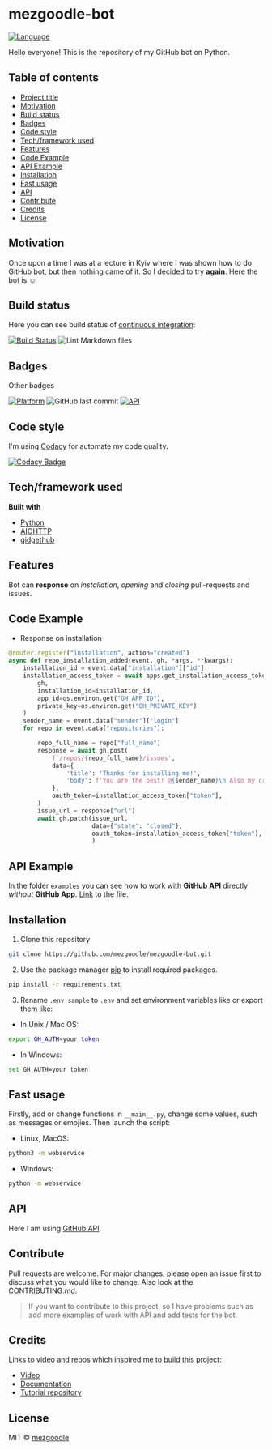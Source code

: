 # mezgoodle-bot

[![Language](https://img.shields.io/badge/language-python-brightgreen?style=flat-square)](https://www.python.org/)

Hello everyone! This is the repository of my GitHub bot on Python.

## Table of contents

- [Project title](#project-title)
- [Motivation](#motivation)
- [Build status](#build-status)
- [Badges](#badges)
- [Code style](#code-style)
- [Tech/framework used](#tech-framework-used)
- [Features](#features)
- [Code Example](#code-example)
- [API Example](#api-example)
- [Installation](#installation)
- [Fast usage](#fast-usage)
- [API](#api)
- [Contribute](#contribute)
- [Credits](#credits)
- [License](#license)

## Motivation

Once upon a time I was at a lecture in Kyiv where I was shown how to do GitHub bot, but then nothing came of it. So I decided to try **again**. Here the bot is :relaxed:

## Build status

Here you can see build status of [continuous integration](https://en.wikipedia.org/wiki/Continuous_integration):

[![Build Status](https://travis-ci.com/mezgoodle/mezgoodle-bot.svg?branch=master)](https://travis-ci.com/mezgoodle/mezgoodle-bot)
![Lint Markdown files](https://github.com/mezgoodle/mezgoodle-bot/workflows/Lint%20Markdown%20files/badge.svg)

## Badges

Other badges

[![Platform](https://img.shields.io/badge/Platform-GitHub-brightgreen?style=flat-square)](https://www.github.com)
![GitHub last commit](https://img.shields.io/github/last-commit/mezgoodle/mezgoodle-bot?style=flat-square)
[![API](https://img.shields.io/badge/GitHub_API-v3-brightgreen?style=flat-square)](https://developer.github.com/v3/)


## Code style

I'm using [Codacy](https://www.codacy.com/) for automate my code quality.

[![Codacy Badge](https://app.codacy.com/project/badge/Grade/a2953a4086c847fa80278ffd2dc4186b)](https://www.codacy.com/manual/mezgoodle/mezgoodle-bot?utm_source=github.com&amp;utm_medium=referral&amp;utm_content=mezgoodle/mezgoodle-bot&amp;utm_campaign=Badge_Grade)

## Tech/framework used

**Built with**

- [Python](https://www.python.org/)
- [AIOHTTP](https://docs.aiohttp.org/en/stable/)
- [gidgethub](https://gidgethub.readthedocs.io/en/latest/)

## Features

Bot can **response** on *installation*, *opening* and *closing* pull-requests and issues.

## Code Example

- Response on installation

```python
@router.register("installation", action="created")
async def repo_installation_added(event, gh, *args, **kwargs):
    installation_id = event.data["installation"]["id"]
    installation_access_token = await apps.get_installation_access_token(
        gh,
        installation_id=installation_id,
        app_id=os.environ.get("GH_APP_ID"),
        private_key=os.environ.get("GH_PRIVATE_KEY")
    )
    sender_name = event.data["sender"]["login"]
    for repo in event.data["repositories"]:

        repo_full_name = repo["full_name"]
        response = await gh.post(
            f'/repos/{repo_full_name}/issues',
            data={
                'title': 'Thanks for installing me!',
                'body': f'You are the best! @{sender_name}\n Also my creator is @mezgoodle. There you can find my body)'
            },
            oauth_token=installation_access_token["token"],
        )
        issue_url = response["url"]
        await gh.patch(issue_url,
                       data={"state": "closed"},
                       oauth_token=installation_access_token["token"],
                       )
```

## API Example

In the folder `examples` you can see how to work with **GitHub API** directly *without* **GitHub App**. [Link](https://github.com/mezgoodle/mezgoodle-bot/blob/master/examples/create_issue/create_issue.py) to the file.

## Installation

1. Clone this repository

```bash
git clone https://github.com/mezgoodle/mezgoodle-bot.git
```

2. Use the package manager [pip](https://pip.pypa.io/en/stable/) to install required packages.

```bash
pip install -r requirements.txt
```

3. Rename `.env_sample` to `.env` and set environment variables like or export them like:

- In Unix / Mac OS:

```bash
export GH_AUTH=your token
```

- In Windows:

```bash
set GH_AUTH=your token
```

## Fast usage

Firstly, add or change functions in `__main__.py`, change some values, such as messages or emojies. Then launch the script:

- Linux, MacOS:

```bash
python3 -m webservice
```

- Windows:

```bash
python -m webservice
```

## API

Here I am using [GitHub API](https://developer.github.com/v3/).

## Contribute

Pull requests are welcome. For major changes, please open an issue first to discuss what you would like to change. Also look at the [CONTRIBUTING.md](https://github.com/mezgoodle/mezgoodle-bot/blob/master/CONTRIBUTING.md).

> If you want to contribute to this project, so I have problems such as add more examples of work with API and add tests for the bot.

## Credits

Links to video and repos which inspired me to build this project:

- [Video](https://www.youtube.com/watch?v=JWhywJHIMfs)
- [Documentation](https://github-app-tutorial.readthedocs.io/en/latest/index.html)
- [Tutorial repository](https://github.com/Mariatta/github-app-tutorial)

## License

MIT © [mezgoodle](https://github.com/mezgoodle)
